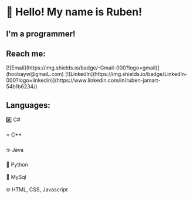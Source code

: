 <h1> 👋 Hello! My name is Ruben!</h1>
<h2>I'm a programmer!</h2>
 <h2> Reach me:</h2>
       [![Email](https://img.shields.io/badge/-Gmail-000?logo=gmail)](hoobayw@gmaiL.com)
[![LinkedIn](https://img.shields.io/badge/LinkedIn-000?logo=linkedin)](https://www.linkedin.com/in/ruben-jamart-54b1b6234/)
 <h2>Languages:</h2>
       #️⃣ C#<br><br>
       ⭐ C++<br><br>
       ☕ Java<br><br>
       🐍 Python<br><br>
       📜 MySql<br><br>
       🌐 HTML, CSS, Javascript<br>
